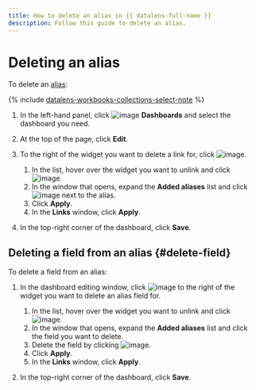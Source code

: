 ```yaml
---
title: How to delete an alias in {{ datalens-full-name }}
description: Follow this guide to delete an alias.
---
```


# Deleting an alias

To delete an [alias](../../dashboard/link.md#alias):


{% include [datalens-workbooks-collections-select-note](../../../_includes/datalens/operations/datalens-workbooks-collections-select-note.md) %}


1. In the left-hand panel, click ![image](../../../_assets/console-icons/layout-cells-large.svg) **Dashboards** and select the dashboard you need.
1. At the top of the page, click **Edit**.
1. To the right of the widget you want to delete a link for, click ![image](../../../_assets/datalens/links.svg).

   1. In the list, hover over the widget you want to unlink and click ![image](../../../_assets/datalens/aliases.svg).
   1. In the window that opens, expand the **Added aliases** list and click ![image](../../../_assets/console-icons/trash-bin.svg) next to the alias.
   1. Click **Apply**.
   1. In the **Links** window, click **Apply**.

1. In the top-right corner of the dashboard, click **Save**.

## Deleting a field from an alias {#delete-field}

To delete a field from an alias:

1. In the dashboard editing window, click ![image](../../../_assets/datalens/links.svg) to the right of the widget you want to delete an alias field for.

   1. In the list, hover over the widget you want to unlink and click ![image](../../../_assets/datalens/aliases.svg).
   1. In the window that opens, expand the **Added aliases** list and click the field you want to delete.
   1. Delete the field by clicking ![image](../../../_assets/datalens/cross.svg).
   1. Click **Apply**.
   1. In the **Links** window, click **Apply**.

1. In the top-right corner of the dashboard, click **Save**.
